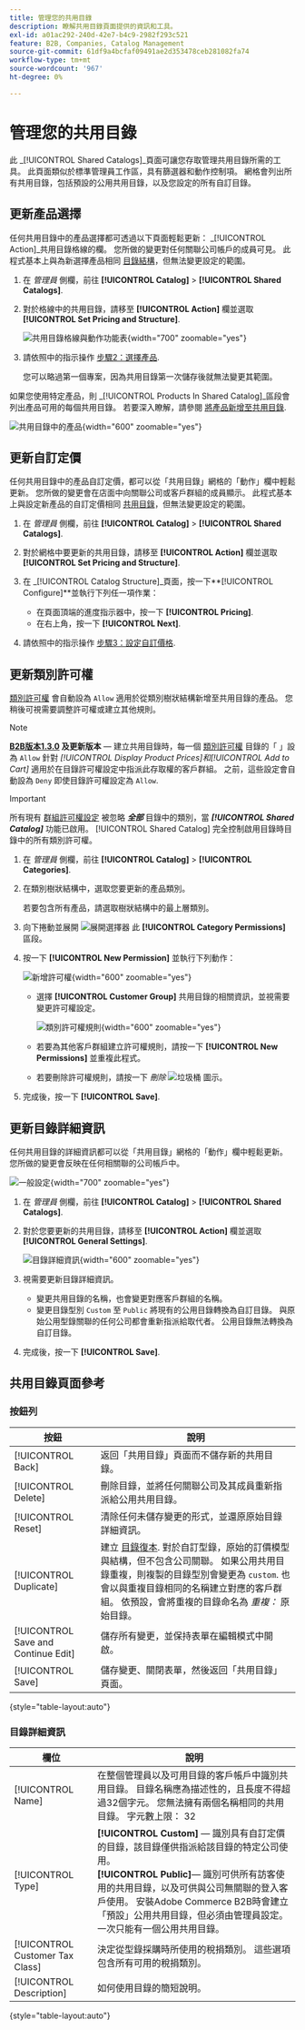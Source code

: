```yaml
---
title: 管理您的共用目錄
description: 瞭解共用目錄頁面提供的資訊和工具。
exl-id: a01ac292-240d-42e7-b4c9-2982f293c521
feature: B2B, Companies, Catalog Management
source-git-commit: 61df9a4bcfaf09491ae2d353478ceb281082fa74
workflow-type: tm+mt
source-wordcount: '967'
ht-degree: 0%

---
```


# 管理您的共用目錄

此 _[!UICONTROL Shared Catalogs]_頁面可讓您存取管理共用目錄所需的工具。 此頁面類似於標準管理員工作區，具有篩選器和動作控制項。 網格會列出所有共用目錄，包括預設的公用共用目錄，以及您設定的所有自訂目錄。

## 更新產品選擇

任何共用目錄中的產品選擇都可透過以下頁面輕鬆更新： _[!UICONTROL Action]_共用目錄格線的欄。 您所做的變更對任何關聯公司帳戶的成員可見。 此程式基本上與為新選擇產品相同 [目錄結構](catalog-shared-pricing-structure.md)，但無法變更設定的範圍。

1. 在 _管理員_ 側欄，前往 **[!UICONTROL Catalog]** > **[!UICONTROL Shared Catalogs]**.

1. 對於格線中的共用目錄，請移至 **[!UICONTROL Action]** 欄並選取 **[!UICONTROL Set Pricing and Structure]**.

   ![共用目錄格線與動作功能表](./assets/shared-catalog-set-pricing-structure.png){width="700" zoomable="yes"}

1. 請依照中的指示操作 [步驟2：選擇產品](catalog-shared-pricing-structure.md#step-2-choose-the-products).

   您可以略過第一個專案，因為共用目錄第一次儲存後就無法變更其範圍。

如果您使用特定產品，則 _[!UICONTROL Products In Shared Catalog]_區段會列出產品可用的每個共用目錄。 若要深入瞭解，請參閱 [將產品新增至共用目錄](catalog-shared-product-add.md).

![共用目錄中的產品](./assets/shared-catalog-assigned.png){width="600" zoomable="yes"}

## 更新自訂定價

任何共用目錄中的產品自訂定價，都可以從「共用目錄」網格的「動作」欄中輕鬆更新。 您所做的變更會在店面中向關聯公司或客戶群組的成員顯示。 此程式基本上與設定新產品的自訂定價相同 [共用目錄](catalog-shared-pricing-structure.md)，但無法變更設定的範圍。

1. 在 _管理員_ 側欄，前往 **[!UICONTROL Catalog]** > **[!UICONTROL Shared Catalogs]**.

1. 對於網格中要更新的共用目錄，請移至 **[!UICONTROL Action]** 欄並選取 **[!UICONTROL Set Pricing and Structure]**.

1. 在 _[!UICONTROL Catalog Structure]_頁面，按一下&#x200B;**[!UICONTROL Configure]**並執行下列任一項作業：

   - 在頁面頂端的進度指示器中，按一下 **[!UICONTROL Pricing]**.
   - 在右上角，按一下 **[!UICONTROL Next]**.

1. 請依照中的指示操作 [步驟3：設定自訂價格](catalog-shared-pricing-structure.md#step-3-set-custom-prices).

## 更新類別許可權

[類別許可權](../catalog/category-permissions.md) 會自動設為 `Allow` 適用於從類別樹狀結構新增至共用目錄的產品。 您稍後可視需要調整許可權或建立其他規則。

>[!NOTE]
>
>**[B2B版本1.3.0](release-notes.md#b2b-v130) 及更新版本**  — 建立共用目錄時，每一個 [類別許可權](../catalog/category-permissions.md) 目錄的「 」設為 `Allow` 針對 _[!UICONTROL Display Product Prices]_和_[!UICONTROL Add to Cart]_ 適用於在目錄許可權設定中指派此存取權的客戶群組。 之前，這些設定會自動設為 `Deny` 即使目錄許可權設定為 `Allow`.

>[!IMPORTANT]
>
>所有現有 [群組許可權設定](../configuration-reference/catalog/catalog.md#category-permissions) 被忽略 **_全部_** 目錄中的類別，當 **_[!UICONTROL Shared Catalog]_** 功能已啟用。 [!UICONTROL Shared Catalog] 完全控制啟用目錄時目錄中的所有類別許可權。

1. 在 _管理員_ 側欄，前往 **[!UICONTROL Catalog]** > **[!UICONTROL Categories]**.

1. 在類別樹狀結構中，選取您要更新的產品類別。

   若要包含所有產品，請選取樹狀結構中的最上層類別。

1. 向下捲動並展開 ![展開選擇器](../assets/icon-display-expand.png) 此 **[!UICONTROL Category Permissions]** 區段。

1. 按一下 **[!UICONTROL New Permission]** 並執行下列動作：

   ![新增許可權](./assets/category-permissions-new.png){width="600" zoomable="yes"}

   - 選擇 **[!UICONTROL Customer Group]** 共用目錄的相關資訊，並視需要變更許可權設定。

     ![類別許可權規則](./assets/shared-catalog-category-permissions.png){width="600" zoomable="yes"}

   - 若要為其他客戶群組建立許可權規則，請按一下 **[!UICONTROL New Permissions]** 並重複此程式。

   - 若要刪除許可權規則，請按一下 _刪除_ ![垃圾桶](../assets/icon-delete-trashcan-solid.png) 圖示。

1. 完成後，按一下 **[!UICONTROL Save]**.

## 更新目錄詳細資訊

任何共用目錄的詳細資訊都可以從「共用目錄」網格的「動作」欄中輕鬆更新。 您所做的變更會反映在任何相關聯的公司帳戶中。

![一般設定](./assets/shared-catalog-grid-general-settings.png){width="700" zoomable="yes"}

1. 在 _管理員_ 側欄，前往 **[!UICONTROL Catalog]** > **[!UICONTROL Shared Catalogs]**.

1. 對於您要更新的共用目錄，請移至 **[!UICONTROL Action]** 欄並選取 **[!UICONTROL General Settings]**.

   ![目錄詳細資訊](./assets/shared-catalog-update-details.png){width="600" zoomable="yes"}

1. 視需要更新目錄詳細資訊。

   - 變更共用目錄的名稱，也會變更對應客戶群組的名稱。
   - 變更目錄型別 `Custom` 至 `Public` 將現有的公用目錄轉換為自訂目錄。 與原始公用型錄關聯的任何公司都會重新指派給取代者。 公用目錄無法轉換為自訂目錄。

1. 完成後，按一下 **[!UICONTROL Save]**.

## 共用目錄頁面參考

### 按鈕列

| 按鈕 | 說明 |
|--- |--- |
| [!UICONTROL Back] | 返回「共用目錄」頁面而不儲存新的共用目錄。 |
| [!UICONTROL Delete] | 刪除目錄，並將任何關聯公司及其成員重新指派給公用共用目錄。 |
| [!UICONTROL Reset] | 清除任何未儲存變更的形式，並還原原始目錄詳細資訊。 |
| [!UICONTROL Duplicate] | 建立 [目錄復本](catalog-shared-create.md). 對於自訂型錄，原始的訂價模型與結構，但不包含公司關聯。 如果公用共用目錄重複，則複製的目錄型別會變更為 `custom`. 也會以與重複目錄相同的名稱建立對應的客戶群組。 依預設，會將重複的目錄命名為 _重複：_ 原始目錄。 |
| [!UICONTROL Save and Continue Edit] | 儲存所有變更，並保持表單在編輯模式中開啟。 |
| [!UICONTROL Save] | 儲存變更、關閉表單，然後返回「共用目錄」頁面。 |

{style="table-layout:auto"}

### 目錄詳細資訊

| 欄位 | 說明 |
|--- |--- |
| [!UICONTROL Name] | 在整個管理員以及可用目錄的客戶帳戶中識別共用目錄。 目錄名稱應為描述性的，且長度不得超過32個字元。 您無法擁有兩個名稱相同的共用目錄。 字元數上限： 32 |
| [!UICONTROL Type] | **[!UICONTROL Custom]**  — 識別具有自訂定價的目錄，該目錄僅供指派給該目錄的特定公司使用。<br/>**[!UICONTROL Public]**— 識別可供所有訪客使用的共用目錄，以及可供與公司無關聯的登入客戶使用。 安裝Adobe Commerce B2B時會建立「預設」公用共用目錄，但必須由管理員設定。 一次只能有一個公用共用目錄。 |
| [!UICONTROL Customer Tax Class] | 決定從型錄採購時所使用的稅捐類別。 這些選項包含所有可用的稅捐類別。 |
| [!UICONTROL Description] | 如何使用目錄的簡短說明。 |

{style="table-layout:auto"}

